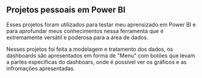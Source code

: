 ## Projetos pessoais em Power BI

Esses projetos foram utilizados para testar meu aprensizado em Power BI e para aprofundar meus conhecimentos nessa ferramenta que é extremamente versátil e poderosa para a área de dados.

Nesses projetos foi feita a modelagem e tratamento dos dados, os dashboards são apresentados em forma de "Menu" com botões que levam a partes específicas do dashboars, onde é possível ver 
os gráficos e as infromações apresentadas.
